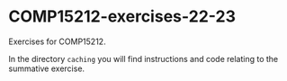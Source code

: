 # COMP15212-exercises-22-23

Exercises for COMP15212.

In the directory ```caching``` you will find instructions and code relating to the summative exercise. 
